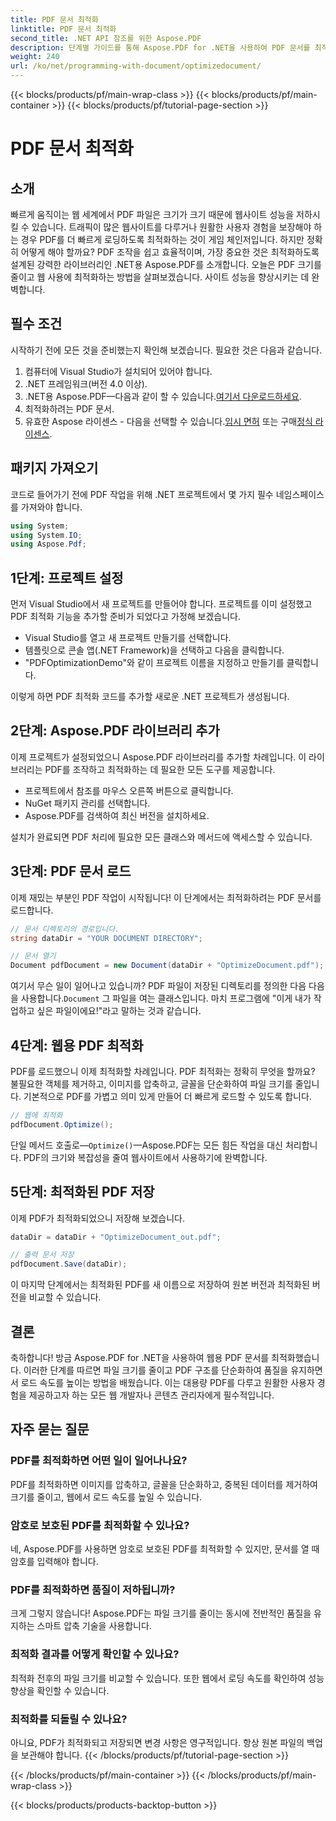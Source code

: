 ```yaml
---
title: PDF 문서 최적화
linktitle: PDF 문서 최적화
second_title: .NET API 참조를 위한 Aspose.PDF
description: 단계별 가이드를 통해 Aspose.PDF for .NET을 사용하여 PDF 문서를 최적화하는 방법을 알아보세요. 파일 크기와 복잡성을 줄여 웹 성능을 향상하세요.
weight: 240
url: /ko/net/programming-with-document/optimizedocument/
---
```


{{< blocks/products/pf/main-wrap-class >}}
{{< blocks/products/pf/main-container >}}
{{< blocks/products/pf/tutorial-page-section >}}

# PDF 문서 최적화

## 소개

빠르게 움직이는 웹 세계에서 PDF 파일은 크기가 크기 때문에 웹사이트 성능을 저하시킬 수 있습니다. 트래픽이 많은 웹사이트를 다루거나 원활한 사용자 경험을 보장해야 하는 경우 PDF를 더 빠르게 로딩하도록 최적화하는 것이 게임 체인저입니다. 하지만 정확히 어떻게 해야 할까요? PDF 조작을 쉽고 효율적이며, 가장 중요한 것은 최적화하도록 설계된 강력한 라이브러리인 .NET용 Aspose.PDF를 소개합니다. 오늘은 PDF 크기를 줄이고 웹 사용에 최적화하는 방법을 살펴보겠습니다. 사이트 성능을 향상시키는 데 완벽합니다.

## 필수 조건

시작하기 전에 모든 것을 준비했는지 확인해 보겠습니다. 필요한 것은 다음과 같습니다.

1. 컴퓨터에 Visual Studio가 설치되어 있어야 합니다.
2. .NET 프레임워크(버전 4.0 이상).
3.  .NET용 Aspose.PDF—다음과 같이 할 수 있습니다.[여기서 다운로드하세요](https://releases.aspose.com/pdf/net/).
4. 최적화하려는 PDF 문서.
5. 유효한 Aspose 라이센스 - 다음을 선택할 수 있습니다.[임시 면허](https://purchase.aspose.com/temporary-license/) 또는 구매[정식 라이센스](https://purchase.aspose.com/buy).

## 패키지 가져오기

코드로 들어가기 전에 PDF 작업을 위해 .NET 프로젝트에서 몇 가지 필수 네임스페이스를 가져와야 합니다.

```csharp
using System;
using System.IO;
using Aspose.Pdf;
```

## 1단계: 프로젝트 설정

먼저 Visual Studio에서 새 프로젝트를 만들어야 합니다. 프로젝트를 이미 설정했고 PDF 최적화 기능을 추가할 준비가 되었다고 가정해 보겠습니다.

- Visual Studio를 열고 새 프로젝트 만들기를 선택합니다.
- 템플릿으로 콘솔 앱(.NET Framework)을 선택하고 다음을 클릭합니다.
- "PDFOptimizationDemo"와 같이 프로젝트 이름을 지정하고 만들기를 클릭합니다.

이렇게 하면 PDF 최적화 코드를 추가할 새로운 .NET 프로젝트가 생성됩니다.

## 2단계: Aspose.PDF 라이브러리 추가

이제 프로젝트가 설정되었으니 Aspose.PDF 라이브러리를 추가할 차례입니다. 이 라이브러리는 PDF를 조작하고 최적화하는 데 필요한 모든 도구를 제공합니다. 

- 프로젝트에서 참조를 마우스 오른쪽 버튼으로 클릭합니다.
- NuGet 패키지 관리를 선택합니다.
- Aspose.PDF를 검색하여 최신 버전을 설치하세요.

설치가 완료되면 PDF 처리에 필요한 모든 클래스와 메서드에 액세스할 수 있습니다.

## 3단계: PDF 문서 로드

이제 재밌는 부분인 PDF 작업이 시작됩니다! 이 단계에서는 최적화하려는 PDF 문서를 로드합니다.

```csharp
// 문서 디렉토리의 경로입니다.
string dataDir = "YOUR DOCUMENT DIRECTORY";

// 문서 열기
Document pdfDocument = new Document(dataDir + "OptimizeDocument.pdf");
```

 여기서 무슨 일이 일어나고 있습니까? PDF 파일이 저장된 디렉토리를 정의한 다음 다음을 사용합니다.`Document` 그 파일을 여는 클래스입니다. 마치 프로그램에 "이게 내가 작업하고 싶은 파일이에요!"라고 말하는 것과 같습니다.

## 4단계: 웹용 PDF 최적화

PDF를 로드했으니 이제 최적화할 차례입니다. PDF 최적화는 정확히 무엇을 할까요? 불필요한 객체를 제거하고, 이미지를 압축하고, 글꼴을 단순화하여 파일 크기를 줄입니다. 기본적으로 PDF를 가볍고 의미 있게 만들어 더 빠르게 로드할 수 있도록 합니다.

```csharp
// 웹에 최적화
pdfDocument.Optimize();
```

단일 메서드 호출로—`Optimize()`—Aspose.PDF는 모든 힘든 작업을 대신 처리합니다. PDF의 크기와 복잡성을 줄여 웹사이트에서 사용하기에 완벽합니다.

## 5단계: 최적화된 PDF 저장

이제 PDF가 최적화되었으니 저장해 보겠습니다.

```csharp
dataDir = dataDir + "OptimizeDocument_out.pdf";

// 출력 문서 저장
pdfDocument.Save(dataDir);
```

이 마지막 단계에서는 최적화된 PDF를 새 이름으로 저장하여 원본 버전과 최적화된 버전을 비교할 수 있습니다.

## 결론

축하합니다! 방금 Aspose.PDF for .NET을 사용하여 웹용 PDF 문서를 최적화했습니다. 이러한 단계를 따르면 파일 크기를 줄이고 PDF 구조를 단순화하여 품질을 유지하면서 로드 속도를 높이는 방법을 배웠습니다. 이는 대용량 PDF를 다루고 원활한 사용자 경험을 제공하고자 하는 모든 웹 개발자나 콘텐츠 관리자에게 필수적입니다.

## 자주 묻는 질문

### PDF를 최적화하면 어떤 일이 일어나나요?
PDF를 최적화하면 이미지를 압축하고, 글꼴을 단순화하고, 중복된 데이터를 제거하여 크기를 줄이고, 웹에서 로드 속도를 높일 수 있습니다.

### 암호로 보호된 PDF를 최적화할 수 있나요?
네, Aspose.PDF를 사용하면 암호로 보호된 PDF를 최적화할 수 있지만, 문서를 열 때 암호를 입력해야 합니다.

### PDF를 최적화하면 품질이 저하됩니까?
크게 그렇지 않습니다! Aspose.PDF는 파일 크기를 줄이는 동시에 전반적인 품질을 유지하는 스마트 압축 기술을 사용합니다.

### 최적화 결과를 어떻게 확인할 수 있나요?
최적화 전후의 파일 크기를 비교할 수 있습니다. 또한 웹에서 로딩 속도를 확인하여 성능 향상을 확인할 수 있습니다.

### 최적화를 되돌릴 수 있나요?
아니요, PDF가 최적화되고 저장되면 변경 사항은 영구적입니다. 항상 원본 파일의 백업을 보관해야 합니다.
{{< /blocks/products/pf/tutorial-page-section >}}

{{< /blocks/products/pf/main-container >}}
{{< /blocks/products/pf/main-wrap-class >}}

{{< blocks/products/products-backtop-button >}}
